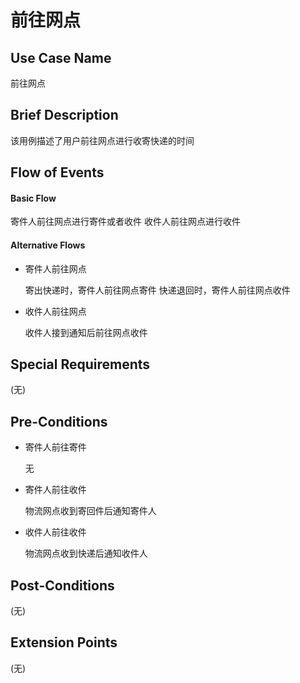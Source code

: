 前往网点
========

## Use Case Name

前往网点

## Brief Description

该用例描述了用户前往网点进行收寄快递的时间

## Flow of Events

#### Basic Flow

寄件人前往网点进行寄件或者收件
收件人前往网点进行收件

#### Alternative Flows

- 寄件人前往网点

	寄出快递时，寄件人前往网点寄件
	快递退回时，寄件人前往网点收件

- 收件人前往网点

	收件人接到通知后前往网点收件

## Special Requirements

(无)

## Pre-Conditions

- 寄件人前往寄件

	无

- 寄件人前往收件

	物流网点收到寄回件后通知寄件人

- 收件人前往收件

	物流网点收到快递后通知收件人

## Post-Conditions

(无)

## Extension Points

(无)
